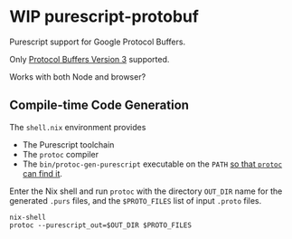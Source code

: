 # WIP purescript-protobuf

Purescript support for Google Protocol Buffers.

Only
[Protocol Buffers Version 3](https://developers.google.com/protocol-buffers/docs/reference/proto3-spec)
supported.

Works with both Node and browser?

## Compile-time Code Generation

The `shell.nix` environment provides
* The Purescript toolchain
* The `protoc` compiler
* The `bin/protoc-gen-purescript` executable on the `PATH`
  [so that `protoc` can find it](https://developers.google.com/protocol-buffers/docs/reference/cpp/google.protobuf.compiler.plugin).

Enter the Nix shell and run `protoc` with the directory `OUT_DIR` name
for the generated `.purs` files, and the `$PROTO_FILES` list of input
`.proto` files.

```
nix-shell
protoc --purescript_out=$OUT_DIR $PROTO_FILES
```
